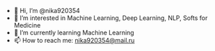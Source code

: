 - 👋 Hi, I’m @nika920354
- 👀 I’m interested in Machine Learning, Deep Learning, NLP, Softs for Medicine
- 🌱 I’m currently learning Machine Learning
- 📫 How to reach me: nika920354@mail.ru

<!---
nika920354/nika920354 is a ✨ special ✨ repository because its `README.md` (this file) appears on your GitHub profile.
You can click the Preview link to take a look at your changes.
--->
